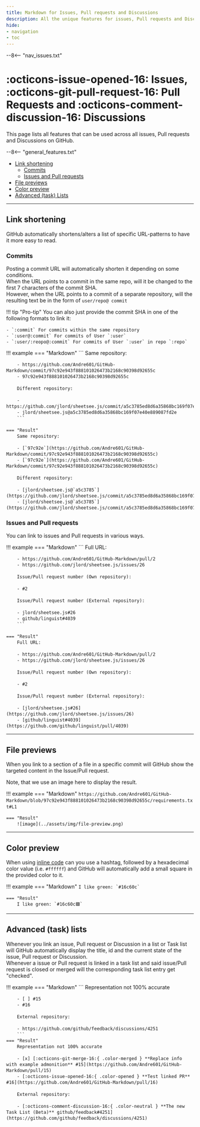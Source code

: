 ```yaml
---
title: Markdown for Issues, Pull requests and Discussions
description: All the unique features for issues, Pull requests and Discussions.
hide:
- navigation
- toc
---
```


[MagicLink]: https://facelessuser.github.io/pymdown-extensions/extensions/magiclink

--8<-- "nav_issues.txt"

# :octicons-issue-opened-16: Issues, :octicons-git-pull-request-16: Pull Requests and :octicons-comment-discussion-16: Discussions
This page lists all features that can be used across all issues, Pull requests and Discussions on GitHub.

--8<-- "general_features.txt"

- [Link shortening](#link-shortening)
    - [Commits](#commits)
    - [Issues and Pull requests](#issues-and-pull-requests)
- [File previews](#file-previews)
- [Color preview](#color-preview)
- [Advanced (task) Lists](#advanced-task-lists)

----
## Link shortening
GitHub automatically shortens/alters a list of specific URL-patterns to have it more easy to read.

### Commits
Posting a commit URL will automatically shorten it depending on some conditions.  
When the URL points to a commit in the same repo, will it be changed to the first 7 characters of the commit SHA.  
However, when the URL points to a commit of a separate repository, will the resulting text be in the form of `user/repo@ commit`

!!! tip "Pro-tip"
    You can also just provide the commit SHA in one of the following formats to link it:
    
    - `:commit` For commits within the same repository
    - `:user@:commit` For commits of User `:user`
    - `:user/:reopo@:commit` For commits of User `:user` in repo `:repo`

!!! example
    === "Markdown"
        ```
        Same repository:
        
        - https://github.com/Andre601/GitHub-Markdown/commit/97c92e943f888101026473b2168c90398d92655c
        - 97c92e943f888101026473b2168c90398d92655c
        
        Different repository:
        
        - https://github.com/jlord/sheetsee.js/commit/a5c3785ed8d6a35868bc169f07e40e889087fd2e
        - jlord/sheetsee.js@a5c3785ed8d6a35868bc169f07e40e889087fd2e
        ```
        
    === "Result"
        Same repository:
        
        - [`97c92e`](https://github.com/Andre601/GitHub-Markdown/commit/97c92e943f888101026473b2168c90398d92655c)
        - [`97c92e`](https://github.com/Andre601/GitHub-Markdown/commit/97c92e943f888101026473b2168c90398d92655c)
        
        Different repository:
        
        - [jlord/sheetsee.js@`a5c3785`](https://github.com/jlord/sheetsee.js/commit/a5c3785ed8d6a35868bc169f07e40e889087fd2e)
        - [jlord/sheetsee.js@`a5c3785`](https://github.com/jlord/sheetsee.js/commit/a5c3785ed8d6a35868bc169f07e40e889087fd2e)

### Issues and Pull requests
You can link to issues and Pull requests in various ways.

!!! example
    === "Markdown"
        ```
        Full URL:
        
        - https://github.com/Andre601/GitHub-Markdown/pull/2
        - https://github.com/jlord/sheetsee.js/issues/26
        
        Issue/Pull request number (Own repository):
        
        - #2
        
        Issue/Pull request number (External repository):
        
        - jlord/sheetsee.js#26  
        - github/linguist#4039
        ```
        
    === "Result"
        Full URL:
        
        - https://github.com/Andre601/GitHub-Markdown/pull/2
        - https://github.com/jlord/sheetsee.js/issues/26
        
        Issue/Pull request number (Own repository):
        
        - #2
        
        Issue/Pull request number (External repository):
        
        - [jlord/sheetsee.js#26](https://github.com/jlord/sheetsee.js/issues/26)
        - [github/linguist#4039](https://github.com/github/linguist/pull/4039)

----
## File previews
When you link to a section of a file in a specific commit will GitHub show the targeted content in the Issue/Pull request.

Note, that we use an image here to display the result.

!!! example
    === "Markdown"
        ```
        https://github.com/Andre601/GitHub-Markdown/blob/97c92e943f888101026473b2168c90398d92655c/requirements.txt#L1
        ```
        
    === "Result"
        ![image](../assets/img/file-preview.png)

----
## Color preview
When using [inline code](../general#inline-code) can you use a hashtag, followed by a hexadecimal color value (i.e. `#ffffff`) and GitHub will automatically add a small square in the provided color to it.

!!! example
    === "Markdown"
        ```
        I like green: `#16c60c`
        ```
        
    === "Result"
        I like green: `#16c60c🟩`

----
## Advanced (task) lists
Whenever you link an issue, Pull request or Discussion in a list or Task list will GitHub automatically display the title, id and the current state of the issue, Pull request or Discussion.  
Whenever a issue or Pull request is linked in a task list and said issue/Pull request is closed or merged will the corresponding task list entry get "checked".

!!! example
    === "Markdown"
        ```
        Representation not 100% accurate
        
        - [ ] #15
        - #16
        
        External repository:
        
        - https://github.com/github/feedback/discussions/4251
        ```
    === "Result"
        Representation not 100% accurate
        
        - [x] [:octicons-git-merge-16:{ .color-merged } **Replace info with example admonition** #15](https://github.com/Andre601/GitHub-Markdown/pull/15)
        - [:octicons-issue-opened-16:{ .color-opened } **Test linked PR** #16](https://github.com/Andre601/GitHub-Markdown/pull/16)
        
        External repository:
        
        - [:octicons-comment-discussion-16:{ .color-neutral } **The new Task List (Beta)** github/feedback#4251](https://github.com/github/feedback/discussions/4251)
        
